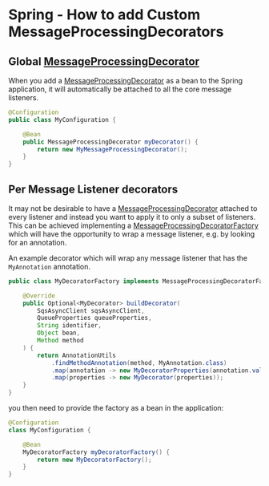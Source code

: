 # Spring - How to add Custom MessageProcessingDecorators

## Global [MessageProcessingDecorator](../../../api/src/main/java/com/jashmore/sqs/decorator/MessageProcessingDecorator.java)

When you add a [MessageProcessingDecorator](../../../api/src/main/java/com/jashmore/sqs/decorator/MessageProcessingDecorator.java) as a bean to the
Spring application, it will automatically be attached to all the core message listeners.

```java
@Configuration
public class MyConfiguration {

    @Bean
    public MessageProcessingDecorator myDecorator() {
        return new MyMessageProcessingDecorator();
    }
}

```

## Per Message Listener decorators

It may not be desirable to have a [MessageProcessingDecorator](../../../api/src/main/java/com/jashmore/sqs/decorator/MessageProcessingDecorator.java) attached
to every listener and instead you want to apply it to only a subset of listeners. This can be achieved implementing a
[MessageProcessingDecoratorFactory](../../../api/src/main/java/com/jashmore/sqs/decorator/MessageProcessingDecoratorFactory.java) which
will have the opportunity to wrap a message listener, e.g. by looking for an annotation.

An example decorator which will wrap any message listener that has the `MyAnnotation` annotation.

```java
public class MyDecoratorFactory implements MessageProcessingDecoratorFactory<MyDecorator> {

    @Override
    public Optional<MyDecorator> buildDecorator(
        SqsAsyncClient sqsAsyncClient,
        QueueProperties queueProperties,
        String identifier,
        Object bean,
        Method method
    ) {
        return AnnotationUtils
            .findMethodAnnotation(method, MyAnnotation.class)
            .map(annotation -> new MyDecoratorProperties(annotation.value()))
            .map(properties -> new MyDecorator(properties));
    }
}

```

you then need to provide the factory as a bean in the application:

```java
@Configuration
class MyConfiguration {

    @Bean
    MyDecoratorFactory myDecoratorFactory() {
        return new MyDecoratorFactory();
    }
}

```
